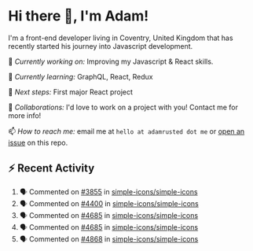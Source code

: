# Hi there 👋, I'm Adam!

I'm a front-end developer living in Coventry, United Kingdom that has recently started his journey into Javascript development.

🔨 *Currently working on:* Improving my Javascript & React skills.

🌱 *Currently learning:* GraphQL, React, Redux

🎯 *Next steps:* First major React project

🤝 *Collaborations:* I'd love to work on a project with you! Contact me for more info!

📫 *How to reach me:* email me at `hello at adamrusted dot me` or [open an issue](https://github.com/adamrusted/adamrusted/issues/new) on this repo.

## :zap: Recent Activity
<!--START_SECTION:activity-->
1. 🗣 Commented on [#3855](https://github.com/simple-icons/simple-icons/issues/3855) in [simple-icons/simple-icons](https://github.com/simple-icons/simple-icons)
2. 🗣 Commented on [#4400](https://github.com/simple-icons/simple-icons/issues/4400) in [simple-icons/simple-icons](https://github.com/simple-icons/simple-icons)
3. 🗣 Commented on [#4685](https://github.com/simple-icons/simple-icons/issues/4685) in [simple-icons/simple-icons](https://github.com/simple-icons/simple-icons)
4. 🗣 Commented on [#4685](https://github.com/simple-icons/simple-icons/issues/4685) in [simple-icons/simple-icons](https://github.com/simple-icons/simple-icons)
5. 🗣 Commented on [#4868](https://github.com/simple-icons/simple-icons/issues/4868) in [simple-icons/simple-icons](https://github.com/simple-icons/simple-icons)
<!--END_SECTION:activity-->
